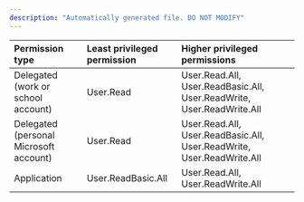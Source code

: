 ```yaml
---
description: "Automatically generated file. DO NOT MODIFY"
---
```


|Permission type|Least privileged permission|Higher privileged permissions|
|:---|:---|:---|
|Delegated (work or school account)|User.Read|User.Read.All, User.ReadBasic.All, User.ReadWrite, User.ReadWrite.All|
|Delegated (personal Microsoft account)|User.Read|User.Read.All, User.ReadBasic.All, User.ReadWrite, User.ReadWrite.All|
|Application|User.ReadBasic.All|User.Read.All, User.ReadWrite.All|

